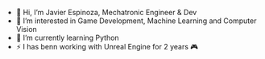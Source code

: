 - 👋 Hi, I’m Javier Espinoza, Mechatronic Engineer & Dev
- 👀 I’m interested in Game Development, Machine Learning and Computer Vision
- 🌱 I’m currently learning Python
- ⚡ I has benn working with Unreal Engine for 2 years 🎮

<!---
Bubutronico/Bubutronico is a ✨ special ✨ repository because its `README.md` (this file) appears on your GitHub profile.
You can click the Preview link to take a look at your changes.
--->

